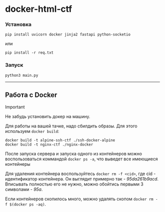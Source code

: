# docker-html-ctf

### Установка 
```
pip install uvicorn docker jinja2 fastapi python-socketio
```
или 
```
pip install -r req.txt
```
### Запуск
```
python3 main.py
```

---

## Работа с Docker
> [!IMPORTANT]
> Не забудь установить докер на машину.

Для работы на вашей тачке, надо сбилдить образы. Для этого используем `docker build`:
```
docker build -t alpine-ssh-ctf ./ssh-docker-alpine
docker build -t nginx-ctf ./nginx-docker
```
После запуска сервера и запуска одного из контейнеров можно воспользоваться коммандой `docker ps -a`, что выведет все имеющиеся контейнеры 

Для удаления контейнера воспользуйтесь `docker rm -f <cid>`, где cid - идентификатор контейнера. Он выглядит примерно так - *95da261b9acd*. Вписывать полностью его не нужно, можно обойтись первыми 3 символами - *95а*.

Если контейнеров скопилось много, можно удалять скопом `docker rm -f $(docker ps -aq)`.
